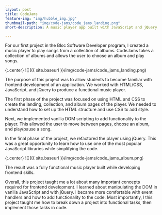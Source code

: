 ```yaml
---
layout: post
title: CodeJams
feature-img: "img/hubble_img.jpg"
thumbnail-path: "img/code-jams/code_jams_landing.png"
short-description: A music player app built with JavaScript and jQuery.

---
```

For our first project in the Bloc Software Developer program, I created a music player to play songs from a collection of albums. CodeJams takes a collection of albums and allows the user to choose an album and play songs.

{:.center}
![]({{ site.baseurl }}/img/code-jams/code_jams_landing.png)

The purpose of this project was to allow students to become familiar with frontend development of an application. We worked with HTML/CSS, JavaScript, and jQuery to produce a functional music player.

The first phase of the project was focused on using HTML and CSS to create the landing, collection, and album pages of the player. We needed to understand how to set up the HTML structure and use CSS to add style.

Next, we implemented vanilla DOM scripting to add functionality to the player. This allowed the user to move between pages, choose an album, and play/pause a song.

In the final phase of the project, we refactored the player using jQuery. This was a great opportunity to learn how to use one of the most popular JavaScript libraries while simplifying the code.

{:.center}
![]({{ site.baseurl }}/img/code-jams/code_jams_album.png)

The result was a fully functional music player built while developing frontend skills.  

Overall, this project taught me a lot about many important concepts required for frontend development. I learned about manipulating the DOM in vanilla JavaScript and with jQuery. I became more comfortable with event handlers and how to add functionality to the code. Most importantly, I this project taught me how to break down a project into functional tasks, then implement those tasks in code.

